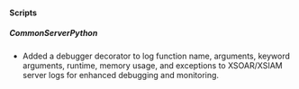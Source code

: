 
#### Scripts

##### CommonServerPython

- Added a debugger decorator to log function name, arguments, keyword arguments, runtime, memory usage, and exceptions to XSOAR/XSIAM server logs for enhanced debugging and monitoring.
